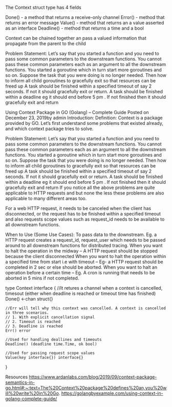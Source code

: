 The Context struct type has 4 fields

Done() - a method that returns a receive-only channel
Error() - method that returns an error message
Value() - method that returns an a value asserted as an interface
Deadline() - method that returns a time and a bool

Context can be chained together an pass a valued information that propagate from the parent to the child

Problem Statement:
Let’s say that you started a function and you need to pass some common parameters to the downstream functions. You cannot pass these common parameters each as an argument to all the downstream functions.
You started a goroutine which in turn start more goroutines and so on. Suppose the task that you were doing is no longer needed. Then how to inform all child goroutines to gracefully exit so that resources can be freed up
A task should be finished within a specified timeout of say 2 seconds. If not it should gracefully exit or return.
A task should be finished within a deadline eg it should end before 5 pm . If not finished then it should gracefully exit and return

Using Context Package in GO (Golang) – Complete Guide
Posted on December 23, 2019by admin
Introduction:
Definition:
Context is a package provided by GO. Let’s first understand some problems that existed already, and which context package tries to solve.

Problem Statement:
Let’s say that you started a function and you need to pass some common parameters to the downstream functions. You cannot pass these common parameters each as an argument to all the downstream functions.
You started a goroutine which in turn start more goroutines and so on. Suppose the task that you were doing is no longer needed. Then how to inform all child goroutines to gracefully exit so that resources can be freed up
A task should be finished within a specified timeout of say 2 seconds. If not it should gracefully exit or return.
A task should be finished within a deadline eg it should end before 5 pm . If not finished then it should gracefully exit and return
If you notice all the above problems are quite applicable to HTTP requests and but none the less these problems are also applicable to many different areas too.

For a web HTTP request, it needs to be canceled when the client has disconnected, or the request has to be finished within a specified timeout and also requests scope values such as request_id needs to be available to all downstream functions.

When to Use (Some Use Cases):
To pass data to the downstream. Eg. a HTTP request creates a request_id, request_user which needs to be passed around to all downstream functions for distributed tracing.
When you want to halt the operation in the midway – A HTTP request should be stopped because the client disconnected
When you want to halt the operation within a specified time from start i.e with timeout – Eg- a HTTP request should be completed in 2 sec or else should be aborted.
When you want to halt an operation before a certain time – Eg. A cron is running that needs to be aborted in 5 mins if not completed.

type Context interface {
//It retures a channel when a context is cancelled, timesout (either when deadline is reached or timeout time has finished)
Done() <-chan struct{}

    //Err will tell why this context was cancelled. A context is cancelled in three scenarios.
    // 1. With explicit cancellation signal
    // 2. Timeout is reached
    // 3. Deadline is reached
    Err() error

    //Used for handling deallines and timeouts
    Deadline() (deadline time.Time, ok bool)

    //Used for passing request scope values
    Value(key interface{}) interface{}

}


Resources
https://www.ardanlabs.com/blog/2019/09/context-package-semantics-in-go.html#:~:text=The%20Context%20package%20defines%20an,you%20will%20write%20in%20Go.
https://golangbyexample.com/using-context-in-golang-complete-guide/

